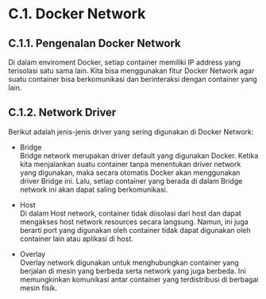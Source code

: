# C.1. Docker Network

## C.1.1. Pengenalan Docker Network

Di dalam enviroment Docker, setiap container memiliki IP address yang terisolasi satu sama lain. Kita bisa menggunakan fitur Docker Network agar suatu container bisa berkomunikasi dan berinteraksi dengan container yang lain. 

## C.1.2. Network Driver

Berikut adalah jenis-jenis driver yang sering digunakan di Docker Network:

- Bridge </br>
Bridge network merupakan driver default yang digunakan Docker. Ketika kita menjalankan suatu container tanpa menentukan driver network yang digunakan, maka secara otomatis Docker akan menggunakan driver Bridge ini. Lalu, setiap container yang berada di dalam Bridge network ini akan dapat saling berkomunikasi.

- Host </br>
Di dalam Host network, container tidak diisolasi dari host dan dapat mengakses host network resources secara langsung. Namun, ini juga berarti port yang digunakan oleh container tidak dapat digunakan oleh container lain atau aplikasi di host.

- Overlay </br>
Overlay network digunakan untuk menghubungkan container yang berjalan di mesin yang berbeda serta network yang juga berbeda. Ini memungkinkan komunikasi antar container yang terdistribusi di berbagai mesin fisik.